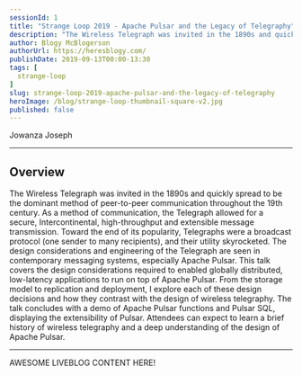 ```yaml
---
sessionId: 1
title: "Strange Loop 2019 - Apache Pulsar and the Legacy of Telegraphy"
description: "The Wireless Telegraph was invited in the 1890s and quickly spread to be the dominant method of peer-to-peer communication throughout the 19th century. As a method of communication, the Telegraph allowed for a secure, Intercontinental, high-throughput and extensible message transmission. Toward the end of its popularity, Telegraphs were a broadcast protocol (one sender to many recipients), and their utility skyrocketed. The design considerations and engineering of the Telegraph are seen in contemporary messaging systems, especially Apache Pulsar. This talk covers the design considerations required to enabled globally distributed, low-latency applications to run on top of Apache Pulsar. From the storage model to replication and deployment, I explore each of these design decisions and how they contrast with the design of wireless telegraphy. The talk concludes with a demo of Apache Pulsar functions and Pulsar SQL, displaying the extensibility of Pulsar. Attendees can expect to learn a brief history of wireless telegraphy and a deep understanding of the design of Apache Pulsar."
author: Blogy McBlogerson
authorUrl: https://heresblogy.com/
publishDate: 2019-09-13T00:00-13:30
tags: [
  strange-loop
]
slug: strange-loop-2019-apache-pulsar-and-the-legacy-of-telegraphy
heroImage: /blog/strange-loop-thumbnail-square-v2.jpg
published: false
---
```


<div class="container p-0 liveblog-presenters">
  <div class="row m-0">
      <p class=" mr-12 m-0">
        <span class="liveblog-presenters__name">Jowanza Joseph</span>
        <a href="https://twitter.com/Jowanza" target="_blank" title="Twitter"><i class="fa fa-twitter pr-2"></i></a>
        <a href="https://github.com/josep2" target="_blank" title="GitHub"><i class="fa fa-github pr-2"></i></a>
        <a href="https://www.jowanza.com" target="_blank" title="Speaker's site"><i class="fa fa-globe pr-2"></i></a>
      </p>
  </div>
</div>

---

## Overview

The Wireless Telegraph was invited in the 1890s and quickly spread to be the dominant method of peer-to-peer communication throughout the 19th century. As a method of communication, the Telegraph allowed for a secure, Intercontinental, high-throughput and extensible message transmission. Toward the end of its popularity, Telegraphs were a broadcast protocol (one sender to many recipients), and their utility skyrocketed. The design considerations and engineering of the Telegraph are seen in contemporary messaging systems, especially Apache Pulsar. This talk covers the design considerations required to enabled globally distributed, low-latency applications to run on top of Apache Pulsar. From the storage model to replication and deployment, I explore each of these design decisions and how they contrast with the design of wireless telegraphy. The talk concludes with a demo of Apache Pulsar functions and Pulsar SQL, displaying the extensibility of Pulsar. Attendees can expect to learn a brief history of wireless telegraphy and a deep understanding of the design of Apache Pulsar.

---

AWESOME LIVEBLOG CONTENT HERE!

<!-- Note on images
  Images (e.g. my_image.jpg) should be put in the `website/static/blog/strange-loop-2019` directory, with the path to the image in your post being `/blog/strange-loop-2019/my_image.jpg`. If you'd rather host the images somewhere else for ease of use, that's fine too.

  Please also try to keep your images to a reasonable size by:
    - Using JPEG compression, unless image is mostly solid color 
    - JPEG compression set between 60%-80%
    - Resizing the image to be no wider then 750px
    - If PNG, use a tool like ImageOptim (https://imageoptim.com/mac) to optimize the file size

  I suggest re-sizing and compressing all the images in one batch as a last step.
-->  
